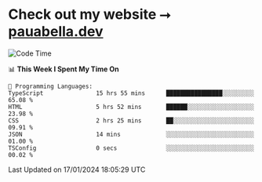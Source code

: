 # Check out my website ⭢ [pauabella.dev](https://pauabella.dev)

<!--START_SECTION:waka-->
![Code Time](http://img.shields.io/badge/Code%20Time-2%2C865%20hrs-blue)

📊 **This Week I Spent My Time On** 

```text
💬 Programming Languages: 
TypeScript               15 hrs 55 mins      ████████████████░░░░░░░░░   65.08 % 
HTML                     5 hrs 52 mins       ██████░░░░░░░░░░░░░░░░░░░   23.98 % 
CSS                      2 hrs 25 mins       ██░░░░░░░░░░░░░░░░░░░░░░░   09.91 % 
JSON                     14 mins             ░░░░░░░░░░░░░░░░░░░░░░░░░   01.00 % 
TSConfig                 0 secs              ░░░░░░░░░░░░░░░░░░░░░░░░░   00.02 % 
```


 Last Updated on 17/01/2024 18:05:29 UTC
<!--END_SECTION:waka-->
